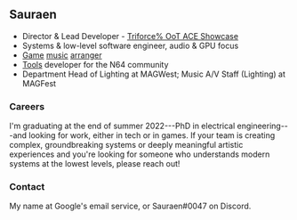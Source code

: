 ## Sauraen

- Director & Lead Developer - [Triforce% OoT ACE Showcase](https://gettriforce.link/)
- Systems & low-level software engineer, audio & GPU focus
- [Game](https://bandcamp.materiacollective.com/album/yin-yang-a-oneshot-concept-album) [music](https://soundcloud.com/sauraen/botw-switch-oot) [arranger](https://www.youtube.com/watch?v=n94p_LYpr3s)
- [Tools](https://github.com/sauraen) developer for the N64 community
- Department Head of Lighting at MAGWest; Music A/V Staff (Lighting) at MAGFest

### Careers

I'm graduating at the end of summer 2022---PhD in electrical engineering---and looking for work, either in tech or in games. If your team is creating complex, groundbreaking systems or deeply meaningful artistic experiences and you're looking for someone who understands modern systems at the lowest levels, please reach out!

### Contact

My name at Google's email service, or Sauraen#0047 on Discord.

